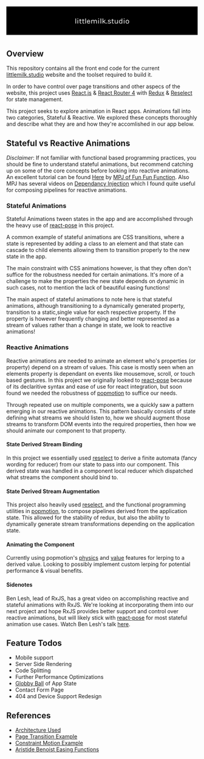 # ![littlemilk.studio](public/avatar_github.png)

## Overview

This repository contains all the front end code for the current [littlemilk.studio][1] website and the toolset required to build it.

In order to have control over page transitions and other aspecs of the website, this project uses [React.js][2] & [React Router 4][3] with [Redux][4] & [Reselect][5] for state management.

This project seeks to explore animation in React apps. Animations fall into two categories, Stateful & Reactive. We explored these concepts thoroughly and describe what they are and how they're accomlished in our app below.

## Stateful vs Reactive Animations

_Disclaimer_: If not familiar with functional based programming practices, you should be fine to understand stateful animations, but recommend catching up on some of the core concepts before looking into reactive animations. An excellent tutorial can be found [Here][8] by [MPJ of Fun Fun Function][9]. Also MPJ has several videos on [Dependancy Injection][10] which I found quite useful for composing pipelines for reactive animations.

### Stateful Animations

Stateful Animations tween states in the app and are accomplished through the heavy use of [react-pose][6] in this project.

A common example of stateful animations are CSS transitions, where a state is represented by adding a class to an element and that state can cascade to child elements allowing them to transition properly to the new state in the app.

The main constraint with CSS animations however, is that they often don't suffice for the robustness needed for certain animations. It's more of a challenge to make the properties the new state depends on dynamic in such cases, not to mention the lack of beautiful easing functions!

The main aspect of stateful animations to note here is that stateful animations, although transitioning to a dynamically generated property, transition to a static,single value for each respective property. If the property is however frequently changing and better represented as a stream of values rather than a change in state, we look to reactive animations!

### Reactive Animations

Reactive animations are needed to animate an element who's properties (or property) depend on a stream of values. This case is mostly seen when an elements property is dependant on events like mousemove, scroll, or touch based gestures. In this project we originally looked to [react-pose][6] because of its declaritive syntax and ease of use for react integration, but soon found we needed the robustness of [popmotion][7] to suffice our needs.

Through repeated use on multiple components, we a quickly saw a pattern emerging in our reactive animations. This pattern basically consists of state defining what streams we should listen to, how we should augment those streams to transform DOM events into the required properties, then how we should animate our component to that property.

#### State Derived Stream Binding

In this project we essentially used [reselect][5] to derive a finite automata (fancy wording for reducer) from our state to pass into our component. This derived state was handled in a component local reducer which dispatched what streams the component should bind to.

#### State Derived Stream Augmentation

This project also heavily used [reselect][5], and the functional programming utilities in [popmotion][7], to compose pipelines derived from the application state. This allowed for the stability of redux, but also the ability to dynamically generate stream transformations depending on the application state.

#### Animating the Component

Currently using popmotion's [physics][11] and [value][12] features for lerping to a derived value. Looking to possibly implement custom lerping for potential performance & visual benefits.

#### Sidenotes

Ben Lesh, lead of RxJS, has a great video on accomplishing reactive and stateful animations with RxJS. We're looking at incorporating them into our next project and hope RxJS provides better support and control over reactive animations, but will likely stick with [react-pose][6] for most stateful animation use cases. Watch Ben Lesh's talk [here][13].

## Feature Todos

- Mobile support
- Server Side Rendering
- Code Splitting
- Further Performance Optimizations
- [Globby Ball][14] of App State
- Contact Form Page
- 404 and Device Support Redesign

## References

- [Architecture Used][15]
- [Page Transition Example][16]
- [Constraint Motion Example][17]
- [Aristide Benoist Easing Functions][18]

[1]: https://littlemilk.studio
[2]: https://reactjs.org/
[3]: https://reacttraining.com/react-router/
[4]: https://redux.js.org/
[5]: https://www.npmjs.com/package/reselect
[6]: https://popmotion.io/pose/
[7]: https://popmotion.io/pure/
[8]: https://www.youtube.com/watch?v=BMUiFMZr7vk&list=PL0zVEGEvSaeEd9hlmCXrk5yUyqUag-n84
[9]: https://www.youtube.com/channel/UCO1cgjhGzsSYb1rsB4bFe4Q
[10]: https://www.youtube.com/results?search_query=dependancy+injection+fun+fun+function
[11]: https://popmotion.io/api/physics/
[12]: https://popmotion.io/api/value/
[13]: https://www.youtube.com/watch?v=X_RnO7KSR-4
[14]: https://www.clicktorelease.com/blog/vertex-displacement-noise-3d-webgl-glsl-three-js/
[15]: https://levelup.gitconnected.com/structure-your-react-redux-project-for-scalability-and-maintainability-618ad82e32b7
[16]: https://popmotion.io/pose/examples/route-transitions-reach-router/
[17]: https://popmotion.io/learn/constrain-motion/
[18]: https://github.com/ariiiman/s/blob/master/src/Core/Ease.js
